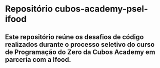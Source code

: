 # Repositório cubos-academy-psel-ifood

## Este repositório reúne os desafios de código realizados durante o processo seletivo do curso de Programação do Zero da Cubos Academy em parceria com a Ifood.